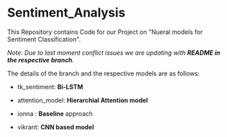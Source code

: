 # Sentiment_Analysis

This Repository contains Code for our Project on "Nueral models for Sentiment Classification".

*Note: Due to last moment conflict issues we are updating with **README in the respective branch**.* 

The details of the branch and the respective models are as follows:

* tk_sentiment: **Bi-LSTM** 

* attention_model: **Hierarchial Attention model**

* ionna : **Baseline** approach

* vikrant: **CNN based model**
